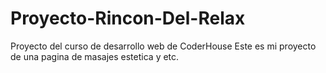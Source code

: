 # Proyecto-Rincon-Del-Relax
Proyecto del curso de desarrollo web de CoderHouse
Este es mi proyecto de una pagina de masajes estetica y etc.
